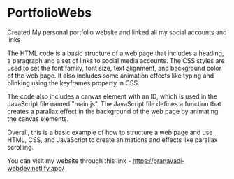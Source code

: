 # PortfolioWebs
Created My personal portfolio website and linked all my social accounts and links 

The HTML code is a basic structure of a web page that includes a heading, a paragraph and a set of links to social media accounts. 
The CSS styles are used to set the font family, font size, text alignment, and background color of the web page. 
It also includes some animation effects like typing and blinking using the keyframes property in CSS.

The code also includes a canvas element with an ID, which is used in the JavaScript file named "main.js".
The JavaScript file defines a function that creates a parallax effect in the background of the web page by animating the canvas elements.

Overall, this is a basic example of how to structure a web page and use HTML, CSS, and JavaScript to create animations and effects like parallax scrolling.

You can visit my website through this link - https://pranavadi-webdev.netlify.app/ 
 
